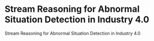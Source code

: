 # Stream Reasoning for Abnormal Situation Detection in Industry 4.0

 Stream Reasoning for Abnormal Situation Detection in Industry 4.0